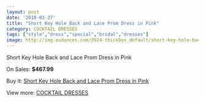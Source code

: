 ```yaml
---
layout: post
date: '2018-03-27'
title: "Short Key Hole Back and Lace Prom Dress in Pink"
category: COCKTAIL DRESSES
tags: ["style","dress","special","bridal","dresses"]
image: http://img.eudances.com/3924-thickbox_default/short-key-hole-back-and-lace-prom-dress-in-pink.jpg
---
```

Short Key Hole Back and Lace Prom Dress in Pink

On Sales: **$467.99**
<a href="https://www.eudances.com/en/cocktail-dresses/1310-short-key-hole-back-and-lace-prom-dress-in-pink.html"><amp-img layout="responsive" width="600" height="600" src="//img.eudances.com/3924-thickbox_default/short-key-hole-back-and-lace-prom-dress-in-pink.jpg" alt="Short Key Hole Back and Lace Prom Dress in Pink 0" /></a>
<a href="https://www.eudances.com/en/cocktail-dresses/1310-short-key-hole-back-and-lace-prom-dress-in-pink.html"><amp-img layout="responsive" width="600" height="600" src="//img.eudances.com/3925-thickbox_default/short-key-hole-back-and-lace-prom-dress-in-pink.jpg" alt="Short Key Hole Back and Lace Prom Dress in Pink 1" /></a>

Buy it: [Short Key Hole Back and Lace Prom Dress in Pink](https://www.eudances.com/en/cocktail-dresses/1310-short-key-hole-back-and-lace-prom-dress-in-pink.html "Short Key Hole Back and Lace Prom Dress in Pink")

View more: [COCKTAIL DRESSES](https://www.eudances.com/en/14-cocktail-dresses "COCKTAIL DRESSES")